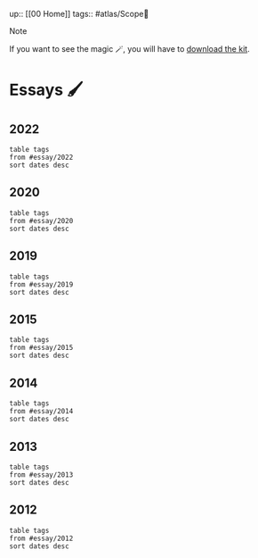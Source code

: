 up:: [[00 Home]]
tags:: #atlas/Scope🔬 

> [!NOTE]
> If you want to see the magic 🪄, you will have to [download the kit](https://www.linkingyourthinking.com/download-lyt-kit).

# Essays 🖌

## 2022
```dataview
table tags
from #essay/2022
sort dates desc
```


## 2020
```dataview
table tags
from #essay/2020
sort dates desc
```


## 2019
```dataview
table tags
from #essay/2019
sort dates desc
```


## 2015
```dataview
table tags
from #essay/2015
sort dates desc
```


## 2014
```dataview
table tags
from #essay/2014
sort dates desc
```


## 2013
```dataview
table tags
from #essay/2013
sort dates desc
```


## 2012
```dataview
table tags
from #essay/2012
sort dates desc
```

